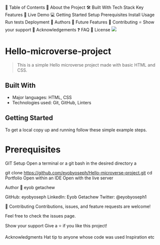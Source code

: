 📗 Table of Contents
📖 About the Project
🛠 Built With
Tech Stack
Key Features
🚀 Live Demo
💻 Getting Started
Setup
Prerequisites
Install
Usage
Run tests
Deployment
👥 Authors
🔭 Future Features
🤝 Contributing
⭐️ Show your support
🙏 Acknowledgements
❓ FAQ
📝 License
![](https://img.shields.io/badge/Microverse-blueviolet)

# Hello-microverse-project

> This is a simple Hello microverse project made with basic HTML and CSS.


## Built With

- Major languages: 
    HTML, CSS
- Technologies used: 
    Git, GitHub, Linters


## Getting Started

To get a local copy up and running follow these simple example steps.

# Prerequisites
GIT
Setup
Open a terminal or a git bash in the desired directory a

git clone https://github.com/eyobyoseph/Hello-microverse-project.git
cd Portfolio
Open within an IDE
Open with the live server

Author
👤 eyob getachew

GitHub: eyobyoseph
LinkedIn: Eyob Getachew
Twitter: @eyobyoseph1

🤝 Contributing
Contributions, issues, and feature requests are welcome!

Feel free to check the issues page.

Show your support
Give a ⭐️ if you like this project!

Acknowledgments
Hat tip to anyone whose code was used
Inspiration
etc